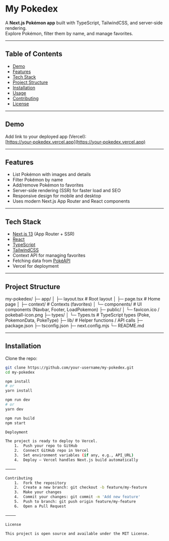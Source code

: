 # My Pokedex

A **Next.js Pokémon app** built with TypeScript, TailwindCSS, and server-side rendering.  
Explore Pokémon, filter them by name, and manage favorites.

---

## **Table of Contents**

- [Demo](#demo)  
- [Features](#features)  
- [Tech Stack](#tech-stack)  
- [Project Structure](#project-structure)  
- [Installation](#installation)  
- [Usage](#usage)  
- [Contributing](#contributing)  
- [License](#license)

---

## **Demo**

Add link to your deployed app (Vercel):  
[https://your-pokedex.vercel.app](https://your-pokedex.vercel.app)

---

## **Features**

- List Pokémon with images and details  
- Filter Pokémon by name  
- Add/remove Pokémon to favorites  
- Server-side rendering (SSR) for faster load and SEO  
- Responsive design for mobile and desktop  
- Uses modern Next.js App Router and React components  

---

## **Tech Stack**

- [Next.js 13](https://nextjs.org/) (App Router + SSR)  
- [React](https://reactjs.org/)  
- [TypeScript](https://www.typescriptlang.org/)  
- [TailwindCSS](https://tailwindcss.com/)  
- Context API for managing favorites  
- Fetching data from [PokéAPI](https://pokeapi.co/)  
- Vercel for deployment  

---

## **Project Structure**

my-pokedex/
├─ app/
│  ├─ layout.tsx            # Root layout
│  ├─ page.tsx              # Home page
│  ├─ context/              # Contexts (favorites)
│  └─ components/           # UI components (Navbar, Footer, LoadPokemon)
├─ public/
│  └─ favicon.ico / pokeball-icon.png
├─ types/
│  └─ Types.ts              # TypeScript types (Poke, PokemonData, PokeType)
├─ lib/                     # Helper functions / API calls
├─ package.json
├─ tsconfig.json
├─ next.config.mjs
└─ README.md

---

## **Installation**

Clone the repo:

```bash
git clone https://github.com/your-username/my-pokedex.git
cd my-pokedex

npm install
# or
yarn install

npm run dev
# or
yarn dev

npm run build
npm start

Deployment

The project is ready to deploy to Vercel.
	1.	Push your repo to GitHub
	2.	Connect GitHub repo in Vercel
	3.	Set environment variables (if any, e.g., API_URL)
	4.	Deploy — Vercel handles Next.js build automatically

⸻

Contributing
	1.	Fork the repository
	2.	Create a new branch: git checkout -b feature/my-feature
	3.	Make your changes
	4.	Commit your changes: git commit -m 'Add new feature'
	5.	Push to branch: git push origin feature/my-feature
	6.	Open a Pull Request

⸻

License

This project is open source and available under the MIT License.